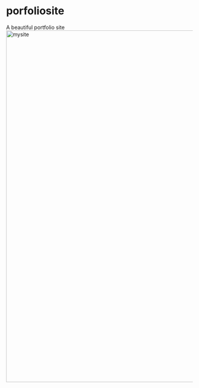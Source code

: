 # porfoliosite
A beautiful portfolio site
<img width="950" alt="mysite" src="https://github.com/JohnnyLouisTech/porfoliosite/assets/29494723/06e338e5-18bb-4150-bda7-9c2cafe3f59b">


